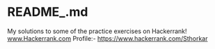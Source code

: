 # README_.md
My solutions to some of the practice exercises on Hackerrank! www.Hackerrank.com
Profile:- https://www.hackerrank.com/Sthorkar
